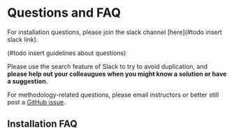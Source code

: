 # Questions and FAQ

For installation questions, please join the slack channel [here](#todo insert slack link).

(#todo insert guidelines about questions)

Please use the search feature of Slack to try to avoid duplication, and **please help out your colleaugues when you might know a solution or have a suggestion.**

For methodology-related questions, please email instructors or better still post a [GitHub issue](https://github.com/kristinemlarson/gnssrefl/issues).

## Installation FAQ
